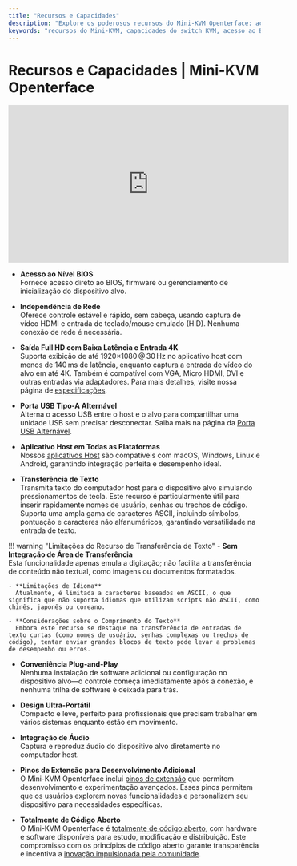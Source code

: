 ```yaml
---
title: "Recursos e Capacidades"
description: "Explore os poderosos recursos do Mini-KVM Openterface: acesso ao BIOS, suporte a vídeo 4K, compatibilidade entre plataformas e compartilhamento USB. Uma visão abrangente das capacidades para controle de computador sem cabeça sem necessidade de rede."
keywords: "recursos do Mini-KVM, capacidades do switch KVM, acesso ao BIOS, controle sem cabeça, KVM 4K, compartilhamento USB, KVM entre plataformas, transferência de texto, KVM plug and play, KVM de código aberto"
---
```


# **Recursos e Capacidades** | Mini-KVM Openterface

<iframe 
  width="560" 
  height="315" 
  src="https://www.youtube.com/embed/r3HNUflWGOY?si=84Ek6F9ocHmmGTqW" 
  title="Reprodutor de vídeo do YouTube" 
  frameborder="0" 
  allow="accelerometer; autoplay; clipboard-write; encrypted-media; gyroscope; picture-in-picture; web-share" 
  referrerpolicy="strict-origin-when-cross-origin" 
  allowfullscreen>
</iframe>

- **Acesso ao Nível BIOS**  
  Fornece acesso direto ao BIOS, firmware ou gerenciamento de inicialização do dispositivo alvo.

- **Independência de Rede**  
  Oferece controle estável e rápido, sem cabeça, usando captura de vídeo HDMI e entrada de teclado/mouse emulado (HID). Nenhuma conexão de rede é necessária.

- **Saída Full HD com Baixa Latência e Entrada 4K**  
  Suporta exibição de até 1920×1080 @ 30 Hz no aplicativo host com menos de 140 ms de latência, enquanto captura a entrada de vídeo do alvo em até 4K. Também é compatível com VGA, Micro HDMI, DVI e outras entradas via adaptadores. Para mais detalhes, visite nossa página de [especificações](specifications).

- **Porta USB Tipo-A Alternável**  
  Alterna o acesso USB entre o host e o alvo para compartilhar uma unidade USB sem precisar desconectar. Saiba mais na página da [Porta USB Alternável](../usb-switch).

- **Aplicativo Host em Todas as Plataformas**  
  Nossos [aplicativos Host](/app) são compatíveis com macOS, Windows, Linux e Android, garantindo integração perfeita e desempenho ideal.

- **Transferência de Texto**  
  Transmita texto do computador host para o dispositivo alvo simulando pressionamentos de tecla. Este recurso é particularmente útil para inserir rapidamente nomes de usuário, senhas ou trechos de código. Suporta uma ampla gama de caracteres ASCII, incluindo símbolos, pontuação e caracteres não alfanuméricos, garantindo versatilidade na entrada de texto.

!!! warning "Limitações do Recurso de Transferência de Texto"
    - **Sem Integração de Área de Transferência**  
      Esta funcionalidade apenas emula a digitação; não facilita a transferência de conteúdo não textual, como imagens ou documentos formatados.

    - **Limitações de Idioma**  
      Atualmente, é limitada a caracteres baseados em ASCII, o que significa que não suporta idiomas que utilizam scripts não ASCII, como chinês, japonês ou coreano.

    - **Considerações sobre o Comprimento do Texto**  
      Embora este recurso se destaque na transferência de entradas de texto curtas (como nomes de usuário, senhas complexas ou trechos de código), tentar enviar grandes blocos de texto pode levar a problemas de desempenho ou erros.

- **Conveniência Plug-and-Play**  
  Nenhuma instalação de software adicional ou configuração no dispositivo alvo—o controle começa imediatamente após a conexão, e nenhuma trilha de software é deixada para trás.

- **Design Ultra-Portátil**  
  Compacto e leve, perfeito para profissionais que precisam trabalhar em vários sistemas enquanto estão em movimento.

- **Integração de Áudio**  
  Captura e reproduz áudio do dispositivo alvo diretamente no computador host.

- **Pinos de Extensão para Desenvolvimento Adicional**  
  O Mini-KVM Openterface inclui [pinos de extensão](../extension-pins) que permitem desenvolvimento e experimentação avançados. Esses pinos permitem que os usuários explorem novas funcionalidades e personalizem seu dispositivo para necessidades específicas.

- **Totalmente de Código Aberto**  
  O Mini-KVM Openterface é [totalmente de código aberto](/compliance), com hardware e software disponíveis para estudo, modificação e distribuição. Este compromisso com os princípios de código aberto garante transparência e incentiva a [inovação impulsionada pela comunidade](/discord).
